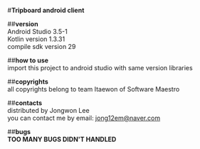 #**Tripboard android client**  
  
##**version**  
Android Studio 3.5-1  
Kotlin version 1.3.31  
compile sdk version 29  
  
##**how to use**  
import this project to android studio with same version libraries  
  
##**copyrights**  
all copyrights belong to team Itaewon of Software Maestro  
  
##**contacts**  
distributed by Jongwon Lee  
you can contact me by email: jong12em@naver.com  
  
##**bugs**  
**TOO MANY BUGS DIDN'T HANDLED**  
